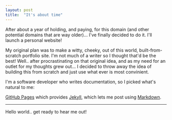 ```yaml
---
layout: post
title:  "It's about time"
---
```


After about a year of holding, and paying, for this domain (and other potential domains that are way older)...
I've finally decided to do it. I'll launch a personal website!

My original plan was to make a witty, cheeky, out of this world, built-from-scratch portfolio site. 
I'm not much of a writer so I thought that'd be the best!
Well.. after procrastinating on that original idea, and as my need for an outlet for my thoughts grew out...
I decided to throw away the idea of building this from scratch and just use what ever is most convinient.

I'm a software developer who writes documentation, so I picked what's natural to me:

[GitHub Pages](https://pages.github.com/) which provides [Jekyll](https://jekyllrb.com/), which lets me post using [Markdown](https://github.github.com/gfm/).

--- 
Hello world.. get ready to hear me out!
